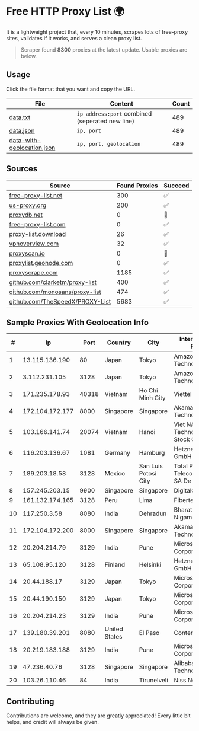 
# Free HTTP Proxy List 🌍

It is a lightweight project that, every 10 minutes, scrapes lots of free-proxy sites, validates if it works, and serves a clean proxy list.


> Scraper found **8300** proxies at the latest update. Usable proxies are below.

## Usage

Click the file format that you want and copy the URL.


|File|Content|Count|
|----|-------|-----|
|[data.txt](https://raw.githubusercontent.com/themiralay/Proxy-List-World/master/data.txt)|`ip_address:port` combined (seperated new line)|489|
|[data.json](https://raw.githubusercontent.com/themiralay/Proxy-List-World/master/data.json)|`ip, port`|489|
|[data-with-geolocation.json](https://raw.githubusercontent.com/themiralay/Proxy-List-World/master/data-with-geolocation.json)|`ip, port, geolocation`|489|

## Sources

|Source|Found Proxies|Succeed|
|------|-------------|-------|
|[free-proxy-list.net](https://free-proxy-list.net)|300|✅|
|[us-proxy.org](https://www.us-proxy.org)|200|✅|
|[proxydb.net](http://proxydb.net)|0|🚫|
|[free-proxy-list.com](https://free-proxy-list.com/?page=&port=&type%5B%5D=http&type%5B%5D=https&up_time=0&search=Search)|0|✅|
|[proxy-list.download](https://www.proxy-list.download/HTTP)|26|✅|
|[vpnoverview.com](https://vpnoverview.com/privacy/anonymous-browsing/free-proxy-servers)|32|✅|
|[proxyscan.io](https://www.proxyscan.io)|0|🚫|
|[proxylist.geonode.com](https://proxylist.geonode.com/api/proxy-list?limit=300&page=1&sort_by=lastChecked&sort_type=desc&protocols=http,https)|0|✅|
|[proxyscrape.com](https://api.proxyscrape.com/v2/?request=displayproxies&protocol=http&timeout=10000&country=all&ssl=all&anonymity=all)|1185|✅|
|[github.com/clarketm/proxy-list](https://raw.githubusercontent.com/clarketm/proxy-list/master/proxy-list-raw.txt)|400|✅|
|[github.com/monosans/proxy-list](https://raw.githubusercontent.com/monosans/proxy-list/main/proxies/http.txt)|474|✅|
|[github.com/TheSpeedX/PROXY-List](https://raw.githubusercontent.com/TheSpeedX/PROXY-List/master/http.txt)|5683|✅|


## Sample Proxies With Geolocation Info

|#|Ip|Port|Country|City|Internet Service Provider|
|-|--|----|-------|----|-------------------------|
|1|13.115.136.190|80|Japan|Tokyo|Amazon Technologies Inc|
|2|3.112.231.105|3128|Japan|Tokyo|Amazon Technologies Inc.|
|3|171.235.178.93|40318|Vietnam|Ho Chi Minh City|Viettel Corporation|
|4|172.104.172.177|8000|Singapore|Singapore|Akamai Technologies|
|5|103.166.141.74|20074|Vietnam|Hanoi|Viet NAM Cloud Technology Joint Stock Company|
|6|116.203.136.67|1081|Germany|Hamburg|Hetzner Online GmbH|
|7|189.203.18.58|3128|Mexico|San Luis Potosí City|Total Play Telecomunicaciones SA De CV|
|8|157.245.203.15|9900|Singapore|Singapore|DigitalOcean, LLC|
|9|161.132.174.165|3128|Peru|Lima|Fibertel Peru S.A.|
|10|117.250.3.58|8080|India|Dehradun|Bharat Sanchar Nigam Ltd|
|11|172.104.172.200|8000|Singapore|Singapore|Akamai Technologies|
|12|20.204.214.79|3129|India|Pune|Microsoft Corporation|
|13|65.108.95.120|3128|Finland|Helsinki|Hetzner Online GmbH|
|14|20.44.188.17|3129|Japan|Tokyo|Microsoft Corporation|
|15|20.44.190.150|3129|Japan|Tokyo|Microsoft Corporation|
|16|20.204.214.23|3129|India|Pune|Microsoft Corporation|
|17|139.180.39.201|8080|United States|El Paso|Conterra|
|18|20.219.183.188|3129|India|Pune|Microsoft Corporation|
|19|47.236.40.76|3128|Singapore|Singapore|Alibaba (US) Technology Co., Ltd.|
|20|103.26.110.46|84|India|Tirunelveli|Niss Networks|



## Contributing

Contributions are welcome, and they are greatly appreciated! Every
little bit helps, and credit will always be given.

